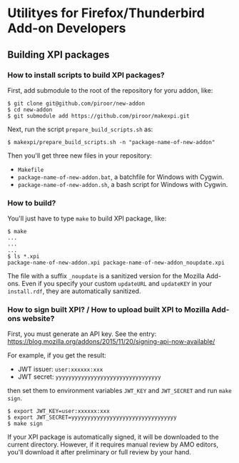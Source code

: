 # Utilityes for Firefox/Thunderbird Add-on Developers

## Building XPI packages

### How to install scripts to build XPI packages?

First, add submodule to the root of the repository for yoru addon, like:

    $ git clone git@github.com/piroor/new-addon
    $ cd new-addon
    $ git submodule add https://github.com/piroor/makexpi.git

Next, run the script `prepare_build_scripts.sh` as:

    $ makexpi/prepare_build_scripts.sh -n "package-name-of-new-addon"

Then you'll get three new files in your repository:

 * `Makefile`
 * `package-name-of-new-addon.bat`, a batchfile for Windows with Cygwin.
 * `package-name-of-new-addon.sh`, a bash script for Windows with Cygwin.

### How to build?

You'll just have to type `make` to build XPI package, like:

    $ make
    ...
    ...
    ...
    $ ls *.xpi
    package-name-of-new-addon.xpi package-name-of-new-addon_noupdate.xpi

The file with a suffix `_noupdate` is a sanitized version for the Mozilla Add-ons.
Even if you specify your custom `updateURL` and `updateKEY` in your `install.rdf`, they are automatically sanitized.

### How to sign built XPI? / How to upload built XPI to Mozilla Add-ons website?

First, you must generate an API key.
See the entry: https://blog.mozilla.org/addons/2015/11/20/signing-api-now-available/

For example, if you get the result:

 * JWT issuer: `user:xxxxxx:xxx`
 * JWT secret: `yyyyyyyyyyyyyyyyyyyyyyyyyyyyyyyyy`

then set them to environment variables `JWT_KEY` and `JWT_SECRET` and run `make sign`.

    $ export JWT_KEY=user:xxxxxx:xxx
    $ export JWT_SECRET=yyyyyyyyyyyyyyyyyyyyyyyyyyyyyyyyy
    $ make sign

If your XPI package is automatically signed, it will be downloaded to the current directory.
However, if it requires manual review by AMO editors, you'll download it after preliminary or full review by your hand.

